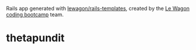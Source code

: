 Rails app generated with [lewagon/rails-templates](https://github.com/lewagon/rails-templates), created by the [Le Wagon coding bootcamp](https://www.lewagon.com) team.
# thetapundit
